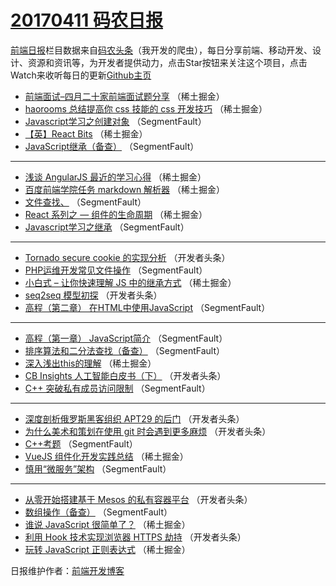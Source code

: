 # [20170411 码农日报](http://hao.caibaojian.com/date/2017/04/11)

[前端日报](http://caibaojian.com/c/news)栏目数据来自[码农头条](http://hao.caibaojian.com/)（我开发的爬虫），每日分享前端、移动开发、设计、资源和资讯等，为开发者提供动力，点击Star按钮来关注这个项目，点击Watch来收听每日的更新[Github主页](https://github.com/kujian/frontendDaily)
* [前端面试&#8211;四月二十家前端面试题分享](http://hao.caibaojian.com/34166.html) （稀土掘金）
* [haorooms 总结提高你 css 技能的 css 开发技巧](http://hao.caibaojian.com/34165.html) （稀土掘金）
* [Javascript学习之创建对象](http://hao.caibaojian.com/34196.html) （SegmentFault）
* [【英】React Bits](http://hao.caibaojian.com/34174.html) （稀土掘金）
* [JavaScript继承（备查）](http://hao.caibaojian.com/34199.html) （SegmentFault）

***
* [浅谈 AngularJS 最近的学习心得](http://hao.caibaojian.com/34173.html) （稀土掘金）
* [百度前端学院任务 markdown 解析器](http://hao.caibaojian.com/34176.html) （稀土掘金）
* [文件查找、](http://hao.caibaojian.com/34197.html) （SegmentFault）
* [React 系列之 &#8212; 组件的生命周期](http://hao.caibaojian.com/34167.html) （稀土掘金）
* [Javascript学习之继承](http://hao.caibaojian.com/34201.html) （SegmentFault）

***
* [Tornado secure cookie 的实现分析](http://hao.caibaojian.com/34226.html) （开发者头条）
* [PHP运维开发常见文件操作](http://hao.caibaojian.com/34202.html) （SegmentFault）
* [小白式 &#8211; 让你快速理解 JS 中的继承方式](http://hao.caibaojian.com/34172.html) （稀土掘金）
* [seq2seq 模型初探](http://hao.caibaojian.com/34231.html) （开发者头条）
* [高程（第二章） 在HTML中使用JavaScript](http://hao.caibaojian.com/34188.html) （SegmentFault）

***
* [高程（第一章） JavaScript简介](http://hao.caibaojian.com/34189.html) （SegmentFault）
* [排序算法和二分法查找（备查）](http://hao.caibaojian.com/34200.html) （SegmentFault）
* [深入浅出this的理解](http://hao.caibaojian.com/34170.html) （稀土掘金）
* [CB Insights 人工智能白皮书（下）](http://hao.caibaojian.com/34227.html) （开发者头条）
* [C++ 突破私有成员访问限制](http://hao.caibaojian.com/34193.html) （SegmentFault）

***
* [深度剖析俄罗斯黑客组织 APT29 的后门](http://hao.caibaojian.com/34228.html) （开发者头条）
* [为什么美术和策划在使用 git 时会遇到更多麻烦](http://hao.caibaojian.com/34218.html) （开发者头条）
* [C++考题](http://hao.caibaojian.com/34194.html) （SegmentFault）
* [VueJS 组件化开发实践总结](http://hao.caibaojian.com/34164.html) （稀土掘金）
* [慎用“微服务”架构](http://hao.caibaojian.com/34186.html) （SegmentFault）

***
* [从零开始搭建基于 Mesos 的私有容器平台](http://hao.caibaojian.com/34232.html) （开发者头条）
* [数组操作（备查）](http://hao.caibaojian.com/34198.html) （SegmentFault）
* [谁说 JavaScript 很简单了？](http://hao.caibaojian.com/34169.html) （稀土掘金）
* [利用 Hook 技术实现浏览器 HTTPS 劫持](http://hao.caibaojian.com/34224.html) （开发者头条）
* [玩转 JavaScript 正则表达式](http://hao.caibaojian.com/34159.html) （稀土掘金）

日报维护作者：[前端开发博客](http://caibaojian.com/) 